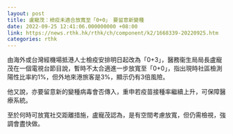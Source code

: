 ```yaml
---
layout: post
title: 盧寵茂：檢疫未適合放寬至「0+0」　要留意新變種
date: 2022-09-25 12:41:06.000000000 +08:00
link: https://news.rthk.hk/rthk/ch/component/k2/1668339-20220925.htm
categories: rthk
---
```


由海外或台灣經機場抵港人士檢疫安排明日起改為「0+3」，醫務衞生局局長盧寵茂在一個電視台節目說，暫時不太合適進一步放寬至「0+0」，指出現時社區檢測陽性比率約1%，但外地來港旅客是3%，顯示仍有3倍風險。

他又說，亦要留意新的變種病毒會否傳入，重申若疫苗接種率繼續上升，可保障醫療系統。

至於何時可放寬社交距離措施，盧寵茂認為，是有空間考慮放寬，但仍需檢視，強調會盡快做。
